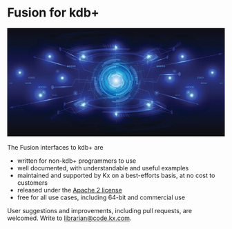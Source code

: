 # <i class="fab fa-superpowers"></i> Fusion for kdb+


![fusion](img/840166516.jpg) <!-- Licensed from getty Images -->

The Fusion interfaces to kdb+ are

-   written for non-kdb+ programmers to use
-   well documented, with understandable and useful examples
-   maintained and supported by Kx on a best-efforts basis, at no cost to customers
-   released under the [Apache 2 license](https://www.apache.org/licenses/LICENSE-2.0)
-   free for all use cases, including 64-bit and commercial use
<!-- -   written from the perspective of the ‘remote’ technology: e.g. a Java interface that is intelligible to a Java programmer -->

User suggestions and improvements, including pull requests, are welcomed. Write to librarian@code.kx.com.
